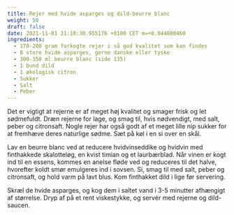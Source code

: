 ```yaml
---
title: Rejer med hvide asparges og dild-beurre blanc
weight: 50
draft: false
date: 2021-11-01 21:10:30.955176 +0100 CET m=+0.044800460
ingredients:
  - 170-200 gram forkogte rejer i så god kvalitet som kan findes
  - 8 store hvide asparges, gerne danske eller tyske
  - 300-350 ml beurre blanc (side 135)
  - 1 bund dild
  - 1 økologisk citron
  - Sukker
  - Salt
  - Peber
---
```




Det er vigtigt at rejerne er af meget høj kvalitet og smager frisk og
let sødmefuldt. Dræn rejerne for lage, og smag til, hvis nødvendigt, med
salt, peber og citronsaft. Nogle rejer har også godt af et meget lille
nip sukker for at fremhæve deres naturlige sødme. Sæt på køl i en si
over en skål.

Lav en beurre blanc ved at reducere hvidvinseddike og hvidvin med
finthakkede skalotteløg, en kvist timian og et laurbærblad. Når vinen er
kogt ind til en essens, kommes en anelse fløde ved og reduceres til det
halve, hvorefter koldt smør emulgeres ind i sovsen. Si, smag til med
salt, peber og citronsaft, og hold varm på lavt blus. Kom finthakket
dild i lige før servering.

Skræl de hvide asparges, og kog dem i saltet vand i 3-5 minutter
afhængigt af størrelse. Dryp af på et rent viskestykke, og servér med
rejerne og dild-saucen.

